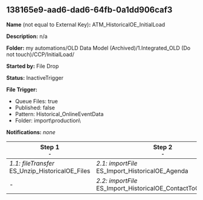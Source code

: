 ## 138165e9-aad6-dad6-64fb-0a1dd906caf3

**Name** (not equal to External Key)**:** ATM_HistoricalOE_InitialLoad

**Description:** n/a

**Folder:** my automations/OLD Data Model (Archived)/1.Integrated_OLD (Do not touch)/CCP/InitialLoad/

**Started by:** File Drop

**Status:** InactiveTrigger

**File Trigger:**

* Queue Files: true
* Published: false
* Pattern: Historical_OnlineEventData
* Folder:  import\production\

**Notifications:** _none_


| Step 1<br>_<small>-</small>_ | Step 2<br>_<small>-</small>_ | Step 3<br>_<small>-</small>_ |
| --- | --- | --- |
| _1.1: fileTransfer_<br>ES_Unzip_HistoricalOE_Files | _2.1: importFile_<br>ES_Import_HistoricalOE_Agenda | _3.1: importFile_<br>ES_Import_HistoricalOE_OnlineEvent |
| - | _2.2: importFile_<br>ES_Import_HistoricalOE_ContactToOnlineEvent | _3.2: importFile_<br>ES_Import_HistoricalOE_Speaker |
